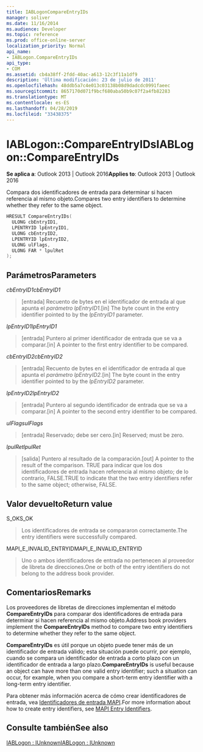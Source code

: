 ```yaml
---
title: IABLogonCompareEntryIDs
manager: soliver
ms.date: 11/16/2014
ms.audience: Developer
ms.topic: reference
ms.prod: office-online-server
localization_priority: Normal
api_name:
- IABLogon.CompareEntryIDs
api_type:
- COM
ms.assetid: cb4a38ff-2fdd-40ac-a613-12c3f11a1df9
description: 'Última modificación: 23 de julio de 2011'
ms.openlocfilehash: 48ddb5a7c4e013c03138b08d9dadcdc0991faeec
ms.sourcegitcommit: 8657170d071f9bcf680aba50b9c07f2a4fb82283
ms.translationtype: MT
ms.contentlocale: es-ES
ms.lasthandoff: 04/28/2019
ms.locfileid: "33438375"
---
```

# <a name="iablogoncompareentryids"></a><span data-ttu-id="e8f5f-103">IABLogon::CompareEntryIDs</span><span class="sxs-lookup"><span data-stu-id="e8f5f-103">IABLogon::CompareEntryIDs</span></span>

  
  
<span data-ttu-id="e8f5f-104">**Se aplica a**: Outlook 2013 | Outlook 2016</span><span class="sxs-lookup"><span data-stu-id="e8f5f-104">**Applies to**: Outlook 2013 | Outlook 2016</span></span> 
  
<span data-ttu-id="e8f5f-105">Compara dos identificadores de entrada para determinar si hacen referencia al mismo objeto.</span><span class="sxs-lookup"><span data-stu-id="e8f5f-105">Compares two entry identifiers to determine whether they refer to the same object.</span></span>
  
```cpp
HRESULT CompareEntryIDs(
  ULONG cbEntryID1,
  LPENTRYID lpEntryID1,
  ULONG cbEntryID2,
  LPENTRYID lpEntryID2,
  ULONG ulFlags,
  ULONG FAR * lpulRet
);
```

## <a name="parameters"></a><span data-ttu-id="e8f5f-106">Parámetros</span><span class="sxs-lookup"><span data-stu-id="e8f5f-106">Parameters</span></span>

 <span data-ttu-id="e8f5f-107">_cbEntryID1_</span><span class="sxs-lookup"><span data-stu-id="e8f5f-107">_cbEntryID1_</span></span>
  
> <span data-ttu-id="e8f5f-108">[entrada] Recuento de bytes en el identificador de entrada al que apunta el _parámetro lpEntryID1._</span><span class="sxs-lookup"><span data-stu-id="e8f5f-108">[in] The byte count in the entry identifier pointed to by the  _lpEntryID1_ parameter.</span></span> 
    
 <span data-ttu-id="e8f5f-109">_lpEntryID1_</span><span class="sxs-lookup"><span data-stu-id="e8f5f-109">_lpEntryID1_</span></span>
  
> <span data-ttu-id="e8f5f-110">[entrada] Puntero al primer identificador de entrada que se va a comparar.</span><span class="sxs-lookup"><span data-stu-id="e8f5f-110">[in] A pointer to the first entry identifier to be compared.</span></span>
    
 <span data-ttu-id="e8f5f-111">_cbEntryID2_</span><span class="sxs-lookup"><span data-stu-id="e8f5f-111">_cbEntryID2_</span></span>
  
> <span data-ttu-id="e8f5f-112">[entrada] Recuento de bytes en el identificador de entrada al que apunta el _parámetro lpEntryID2._</span><span class="sxs-lookup"><span data-stu-id="e8f5f-112">[in] The byte count in the entry identifier pointed to by the  _lpEntryID2_ parameter.</span></span> 
    
 <span data-ttu-id="e8f5f-113">_lpEntryID2_</span><span class="sxs-lookup"><span data-stu-id="e8f5f-113">_lpEntryID2_</span></span>
  
> <span data-ttu-id="e8f5f-114">[entrada] Puntero al segundo identificador de entrada que se va a comparar.</span><span class="sxs-lookup"><span data-stu-id="e8f5f-114">[in] A pointer to the second entry identifier to be compared.</span></span>
    
 <span data-ttu-id="e8f5f-115">_ulFlags_</span><span class="sxs-lookup"><span data-stu-id="e8f5f-115">_ulFlags_</span></span>
  
> <span data-ttu-id="e8f5f-116">[entrada] Reservado; debe ser cero.</span><span class="sxs-lookup"><span data-stu-id="e8f5f-116">[in] Reserved; must be zero.</span></span>
    
 <span data-ttu-id="e8f5f-117">_lpulRet_</span><span class="sxs-lookup"><span data-stu-id="e8f5f-117">_lpulRet_</span></span>
  
> <span data-ttu-id="e8f5f-118">[salida] Puntero al resultado de la comparación.</span><span class="sxs-lookup"><span data-stu-id="e8f5f-118">[out] A pointer to the result of the comparison.</span></span> <span data-ttu-id="e8f5f-119">TRUE para indicar que los dos identificadores de entrada hacen referencia al mismo objeto; de lo contrario, FALSE.</span><span class="sxs-lookup"><span data-stu-id="e8f5f-119">TRUE to indicate that the two entry identifiers refer to the same object; otherwise, FALSE.</span></span>
    
## <a name="return-value"></a><span data-ttu-id="e8f5f-120">Valor devuelto</span><span class="sxs-lookup"><span data-stu-id="e8f5f-120">Return value</span></span>

<span data-ttu-id="e8f5f-121">S_OK</span><span class="sxs-lookup"><span data-stu-id="e8f5f-121">S_OK</span></span> 
  
> <span data-ttu-id="e8f5f-122">Los identificadores de entrada se compararon correctamente.</span><span class="sxs-lookup"><span data-stu-id="e8f5f-122">The entry identifiers were successfully compared.</span></span>
    
<span data-ttu-id="e8f5f-123">MAPI_E_INVALID_ENTRYID</span><span class="sxs-lookup"><span data-stu-id="e8f5f-123">MAPI_E_INVALID_ENTRYID</span></span> 
  
> <span data-ttu-id="e8f5f-124">Uno o ambos identificadores de entrada no pertenecen al proveedor de libreta de direcciones.</span><span class="sxs-lookup"><span data-stu-id="e8f5f-124">One or both of the entry identifiers do not belong to the address book provider.</span></span>
    
## <a name="remarks"></a><span data-ttu-id="e8f5f-125">Comentarios</span><span class="sxs-lookup"><span data-stu-id="e8f5f-125">Remarks</span></span>

<span data-ttu-id="e8f5f-126">Los proveedores de libretas de direcciones implementan el método **CompareEntryIDs** para comparar dos identificadores de entrada para determinar si hacen referencia al mismo objeto.</span><span class="sxs-lookup"><span data-stu-id="e8f5f-126">Address book providers implement the **CompareEntryIDs** method to compare two entry identifiers to determine whether they refer to the same object.</span></span> 
  
 <span data-ttu-id="e8f5f-127">**CompareEntryIDs** es útil porque un objeto puede tener más de un identificador de entrada válido; esta situación puede ocurrir, por ejemplo, cuando se compara un identificador de entrada a corto plazo con un identificador de entrada a largo plazo.</span><span class="sxs-lookup"><span data-stu-id="e8f5f-127">**CompareEntryIDs** is useful because an object can have more than one valid entry identifier; such a situation can occur, for example, when you compare a short-term entry identifier with a long-term entry identifier.</span></span> 
  
<span data-ttu-id="e8f5f-128">Para obtener más información acerca de cómo crear identificadores de entrada, vea [Identificadores de entrada MAPI](mapi-entry-identifiers.md).</span><span class="sxs-lookup"><span data-stu-id="e8f5f-128">For more information about how to create entry identifiers, see [MAPI Entry Identifiers](mapi-entry-identifiers.md).</span></span>
  
## <a name="see-also"></a><span data-ttu-id="e8f5f-129">Consulte también</span><span class="sxs-lookup"><span data-stu-id="e8f5f-129">See also</span></span>



[<span data-ttu-id="e8f5f-130">IABLogon : IUnknown</span><span class="sxs-lookup"><span data-stu-id="e8f5f-130">IABLogon : IUnknown</span></span>](iablogoniunknown.md)

